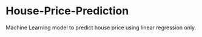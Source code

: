# House-Price-Prediction
Machine Learning model to predict house price using linear regression only.
